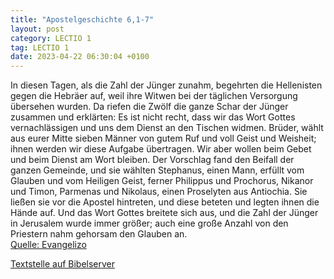 ```yaml
---
title: "Apostelgeschichte 6,1-7"
layout: post
category: LECTIO 1
tag: LECTIO 1
date: 2023-04-22 06:30:04 +0100
---
```

In diesen Tagen, als die Zahl der Jünger zunahm, begehrten die Hellenisten gegen die Hebräer auf, weil ihre Witwen bei der täglichen Versorgung übersehen wurden.
Da riefen die Zwölf die ganze Schar der Jünger zusammen und erklärten: Es ist nicht recht, dass wir das Wort Gottes vernachlässigen und uns dem Dienst an den Tischen widmen.<!--more-->
Brüder, wählt aus eurer Mitte sieben Männer von gutem Ruf und voll Geist und Weisheit; ihnen werden wir diese Aufgabe übertragen.
Wir aber wollen beim Gebet und beim Dienst am Wort bleiben.
Der Vorschlag fand den Beifall der ganzen Gemeinde, und sie wählten Stephanus, einen Mann, erfüllt vom Glauben und vom Heiligen Geist, ferner Philippus und Prochorus, Nikanor und Timon, Parmenas und Nikolaus, einen Proselyten aus Antiochia.
Sie ließen sie vor die Apostel hintreten, und diese beteten und legten ihnen die Hände auf.
Und das Wort Gottes breitete sich aus, und die Zahl der Jünger in Jerusalem wurde immer größer; auch eine große Anzahl von den Priestern nahm gehorsam den Glauben an.<br>
[Quelle: Evangelizo](https://evangeliumtagfuertag.org/DE/gospel)

[Textstelle auf Bibelserver](https://www.bibleserver.com/EU/Apostelgeschichte6,1-7)
